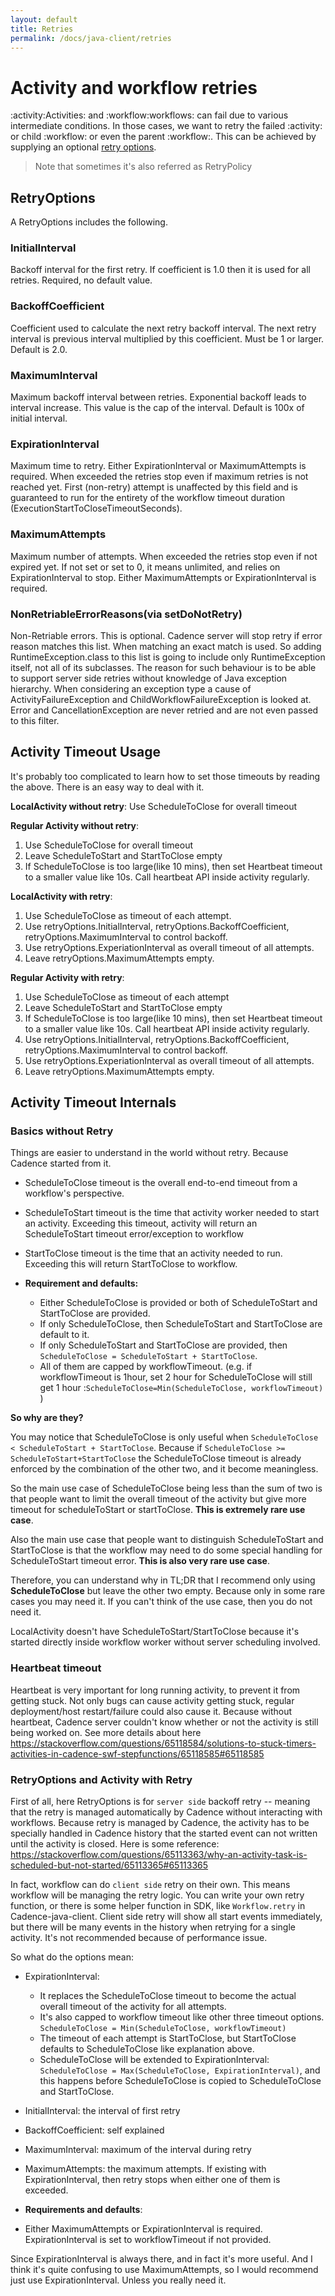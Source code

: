 ```yaml
---
layout: default
title: Retries
permalink: /docs/java-client/retries
---
```


# Activity and workflow retries
:activity:Activities: and :workflow:workflows: can fail due to various intermediate conditions. In those cases, we want
to retry the failed :activity: or child :workflow: or even the parent :workflow:. This can be achieved
by supplying an optional [retry options](https://www.javadoc.io/static/com.uber.cadence/cadence-client/2.7.9-alpha/com/cadence-workflow/cadence/common/RetryOptions.Builder.html#setInitialInterval-java.time.Duration-).

> Note that sometimes it's also referred as RetryPolicy

## RetryOptions
A RetryOptions includes the following.

### InitialInterval
Backoff interval for the first retry. If coefficient is 1.0 then it is used for all retries.
Required, no default value.

### BackoffCoefficient
Coefficient used to calculate the next retry backoff interval.
The next retry interval is previous interval multiplied by this coefficient.
Must be 1 or larger. Default is 2.0.

### MaximumInterval
Maximum backoff interval between retries. Exponential backoff leads to interval increase.
This value is the cap of the interval. Default is 100x of initial interval.

### ExpirationInterval
Maximum time to retry. Either ExpirationInterval or MaximumAttempts is required.
When exceeded the retries stop even if maximum retries is not reached yet.
First (non-retry) attempt is unaffected by this field and is guaranteed to run
for the entirety of the workflow timeout duration (ExecutionStartToCloseTimeoutSeconds).

### MaximumAttempts
Maximum number of attempts. When exceeded the retries stop even if not expired yet.
If not set or set to 0, it means unlimited, and relies on ExpirationInterval to stop.
Either MaximumAttempts or ExpirationInterval is required.

### NonRetriableErrorReasons(via setDoNotRetry)
Non-Retriable errors. This is optional. Cadence server will stop retry if error reason matches this list.
When matching an exact match is used. So adding RuntimeException.class to this list is going to include only RuntimeException itself, not all of its subclasses. The reason for such behaviour is to be able to support server side retries without knowledge of Java exception hierarchy. When considering an exception type a cause of ActivityFailureException and ChildWorkflowFailureException is looked at.
Error and CancellationException are never retried and are not even passed to this filter.

## Activity Timeout Usage

It's probably too complicated to learn how to set those timeouts by reading the above. There is an easy way to deal with it.

**LocalActivity without retry**: Use ScheduleToClose for overall timeout

**Regular Activity without retry**:
1. Use ScheduleToClose for overall timeout
2. Leave ScheduleToStart and StartToClose empty
3. If ScheduleToClose is too large(like 10 mins), then set Heartbeat timeout to a smaller value like 10s. Call heartbeat API inside activity regularly.

**LocalActivity with retry**:

1. Use ScheduleToClose as timeout of each attempt.
2. Use retryOptions.InitialInterval, retryOptions.BackoffCoefficient, retryOptions.MaximumInterval to control backoff.
3. Use retryOptions.ExperiationInterval as overall timeout of all attempts.
4. Leave retryOptions.MaximumAttempts empty.


**Regular Activity with retry**:
1. Use ScheduleToClose as timeout of each attempt
2. Leave ScheduleToStart and StartToClose empty
3. If ScheduleToClose is too large(like 10 mins), then set Heartbeat timeout to a smaller value like 10s. Call heartbeat API inside activity regularly.
4. Use retryOptions.InitialInterval, retryOptions.BackoffCoefficient, retryOptions.MaximumInterval to control backoff.
5. Use retryOptions.ExperiationInterval as overall timeout of all attempts.
6. Leave retryOptions.MaximumAttempts empty.

## Activity Timeout Internals

### Basics without Retry
Things are easier to understand in the world without retry. Because Cadence started from it.

* ScheduleToClose timeout is the overall end-to-end timeout from a workflow's perspective.

* ScheduleToStart timeout is the time that activity worker needed to start an activity. Exceeding this timeout, activity will return an ScheduleToStart timeout error/exception to workflow

* StartToClose timeout is the time that an activity needed to run. Exceeding this will return
StartToClose to workflow.

* **Requirement and defaults:**

  * Either ScheduleToClose is provided or both of ScheduleToStart and StartToClose are provided.
  * If only ScheduleToClose, then ScheduleToStart and StartToClose are default to it.
  * If only ScheduleToStart and StartToClose are provided, then `ScheduleToClose = ScheduleToStart + StartToClose`.
  * All of them are capped by workflowTimeout. (e.g. if workflowTimeout is 1hour, set 2 hour for ScheduleToClose will still get 1 hour :`ScheduleToClose=Min(ScheduleToClose, workflowTimeout)` )

**So why are they?**

You may notice that ScheduleToClose is only useful when
`ScheduleToClose < ScheduleToStart + StartToClose`. Because if `ScheduleToClose >= ScheduleToStart+StartToClose` the ScheduleToClose timeout is already enforced by the combination of the other two, and it become meaningless.

So the main use case of ScheduleToClose being less than the sum of two is that people want to limit the overall timeout of the activity but give more timeout for scheduleToStart or startToClose. **This is extremely rare use case**.

Also the main use case that people want to distinguish ScheduleToStart and StartToClose is that the workflow may need to do some special handling for ScheduleToStart timeout error. **This is also very rare use case**.

Therefore, you can understand why in TL;DR that I recommend only using **ScheduleToClose** but leave the other two empty. Because only in some rare cases you may need it. If you can't think of the use case, then you do not need it.

LocalActivity doesn't have ScheduleToStart/StartToClose because it's started directly inside workflow worker without server scheduling involved.

### Heartbeat timeout
Heartbeat is very important for long running activity, to prevent it from getting stuck. Not only bugs can cause activity getting stuck, regular deployment/host restart/failure could also cause it. Because without heartbeat, Cadence server couldn't know whether or not the activity is still being worked on. See more details about here https://stackoverflow.com/questions/65118584/solutions-to-stuck-timers-activities-in-cadence-swf-stepfunctions/65118585#65118585

### RetryOptions and Activity with Retry
First of all, here RetryOptions is for `server side` backoff retry -- meaning that the retry is managed automatically by Cadence without interacting with workflows. Because retry is managed by Cadence, the activity has to be specially handled in Cadence history that the started event can not written until the activity is closed. Here is some reference: https://stackoverflow.com/questions/65113363/why-an-activity-task-is-scheduled-but-not-started/65113365#65113365

In fact, workflow can do `client side` retry on their own. This means workflow will be managing the retry logic. You can write your own retry function, or there is some helper function in SDK,  like `Workflow.retry` in Cadence-java-client. Client side retry will show all start events immediately, but there will be many events in the history when retrying for a single activity. It's not recommended because of performance issue.

So what do the options mean:
* ExpirationInterval:
  * It replaces the ScheduleToClose timeout to become the actual overall timeout of the activity for all attempts.
  * It's also capped to workflow timeout like other three timeout options. `ScheduleToClose = Min(ScheduleToClose, workflowTimeout)`
  * The timeout of each attempt is StartToClose, but StartToClose defaults to ScheduleToClose like explanation above.
  * ScheduleToClose will be extended to ExpirationInterval:
`ScheduleToClose = Max(ScheduleToClose, ExpirationInterval)`, and this happens before ScheduleToClose is copied to ScheduleToClose and StartToClose.

* InitialInterval: the interval of first retry
* BackoffCoefficient: self explained
* MaximumInterval: maximum of the interval during retry
* MaximumAttempts: the maximum attempts. If existing with ExpirationInterval, then retry stops when either one of them is exceeded.

* **Requirements and defaults**:
 * Either MaximumAttempts or ExpirationInterval is required. ExpirationInterval is set to workflowTimeout if not provided.

Since ExpirationInterval is always there, and in fact it's more useful. And I think it's quite confusing to use MaximumAttempts, so I would recommend just use ExpirationInterval. Unless you really need it.
